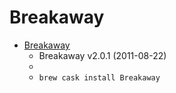 # Breakaway
- [Breakaway](http://mutablecode.com/apps/breakaway.html)
  -  Breakaway v2.0.1 (2011-08-22)
  - 
  - `brew cask install Breakaway`
